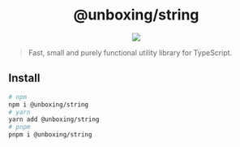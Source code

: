 <h1 align="center">@unboxing/string</h1>

<p align="center">
  <a href="https://www.npmjs.com/package/@unboxing/string">
    <img src="https://img.shields.io/npm/v/@unboxing/string?color=81A2BE&label=" />
  </a>
</p>

> Fast, small and purely functional utility library for TypeScript.

## Install

```bash
# npm
npm i @unboxing/string
# yarn
yarn add @unboxing/string
# pnpm
pnpm i @unboxing/string
